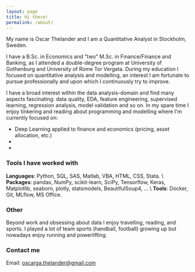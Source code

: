 ```yaml
---
layout: page
title: Hi there!
permalink: /about/
---
```


<p>
My name is Oscar Thelander and I am a Quantitative Analyst in Stockholm, Sweden.
</p>

<p>
I have a B.Sc. in Economics and "two" M.Sc. in Finance/Finance and Banking, as I attended a double-degree program at University of Gothenburg and University of Rome Tor Vergata. During my education I focused on quantitative analysis and modelling, an interest I am fortunate to pursue professionally and upon which I continuously try to improve.
</p>

I have a broad interest within the data analysis-domain and find many aspects fascinating: data quality, EDA, feature engineering, supervised learning, regression analysis, model validation and so on. In my spare time I enjoy tinkering and reading about programming and modelling where I'm currently focused on:
- Deep Learning applied to finance and economics (pricing, asset allocation, etc.)
- 
- 



### Tools I have worked with
**Languages**: Python, SQL, SAS, Matlab, VBA, HTML, CSS, Stata.    \\
**Packages**: pandas, NumPy, scikit-learn, SciPy, Tensorflow, Keras, Matplotlib, seaborn, plotly, statsmodels, BeautifulSoup4, ... \\
**Tools**: Docker, Git, MLflow, MS Office.

### Other
Beyond work and obsessing about data I enjoy travelling, reading, and sports. I played a lot of team sports (handball, football) growing up but nowadays enjoy running and powerlifting.

### Contact me
Email: [oscarga.thelander@gmail.com](mailto:oscarga.thelander@gmail.com)